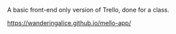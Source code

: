 A basic front-end only version of Trello, done for a class.

https://wanderingalice.github.io/mello-app/